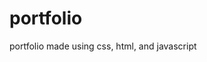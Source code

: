 # portfolio
portfolio made using css, html, and javascript
<!-- ![image-alt-text](/images/grad-photo-official.jpg) -->
